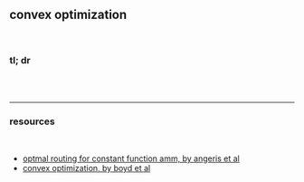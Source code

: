 ## convex optimization

<br>

### tl; dr

<br>

<br>

---

### resources

<br>

* [optmal routing for constant function amm, by angeris et al](https://angeris.github.io/papers/cfmm-routing.pdf)
* [convex optimization, by boyd et al](https://web.stanford.edu/~boyd/cvxbook/bv_cvxbook.pdf)
